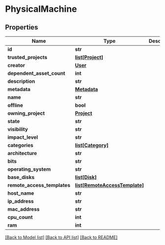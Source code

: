# PhysicalMachine

## Properties
Name | Type | Description | Notes
------------ | ------------- | ------------- | -------------
**id** | **str** |  | [optional] 
**trusted_projects** | [**list[Project]**](Project.md) |  | [optional] 
**creator** | [**User**](User.md) |  | [optional] 
**dependent_asset_count** | **int** |  | [optional] 
**description** | **str** |  | [optional] 
**metadata** | [**Metadata**](Metadata.md) |  | [optional] 
**name** | **str** |  | [optional] 
**offline** | **bool** |  | [optional] 
**owning_project** | [**Project**](Project.md) |  | [optional] 
**state** | **str** |  | [optional] 
**visibility** | **str** |  | [optional] 
**impact_level** | **str** |  | [optional] 
**categories** | [**list[Category]**](Category.md) |  | [optional] 
**architecture** | **str** |  | [optional] 
**bits** | **str** |  | [optional] 
**operating_system** | **str** |  | [optional] 
**base_disks** | [**list[Disk]**](Disk.md) |  | [optional] 
**remote_access_templates** | [**list[RemoteAccessTemplate]**](RemoteAccessTemplate.md) |  | [optional] 
**host_name** | **str** |  | [optional] 
**ip_address** | **str** |  | [optional] 
**mac_address** | **str** |  | [optional] 
**cpu_count** | **int** |  | [optional] 
**ram** | **int** |  | [optional] 

[[Back to Model list]](../README.md#documentation-for-models) [[Back to API list]](../README.md#documentation-for-api-endpoints) [[Back to README]](../README.md)


